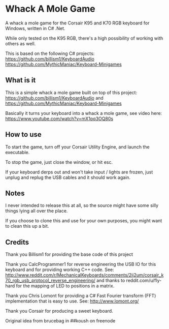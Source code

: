 Whack A Mole Game
=============

A whack a mole game for the Corsair K95 and K70 RGB keyboard for Windows, written in C# .Net.

While only tested on the K95 RGB, there's a high possibility of working with others as well.

This is based on the following C# projects:
https://github.com/billism1/KeyboardAudio
https://github.com/MythicManiac/Keyboard-Minigames

What is it
----------

This is a simple whack a mole game built on top of this project: https://github.com/billism1/KeyboardAudio and https://github.com/MythicManiac/Keyboard-Minigames

Basically it turns your keyboard into a whack a mole game, see video here: https://www.youtube.com/watch?v=mX1pq3OQ80s

How to use
----------

To start the game, turn off your Corsair Utility Engine, and launch the executable.

To stop the game, just close the window, or hit esc.

If your keyboard derps out and won't take input / lights are frozen, just unplug and replug the USB cables and it should work again.

Notes
-----
I never intended to release this at all, so the source might have some silly things lying all over the place.

If you choose to clone this and use for your own purposes, you might want to clean this up a bit.

Credits
-------
Thank you Billism1 for providing the base code of this project

Thank you CalcProgrammer1 for reverse engineering the USB IO for this keyboard and for providing working C++ code. See: http://www.reddit.com/r/MechanicalKeyboards/comments/2ij2um/corsair_k70_rgb_usb_protocol_reverse_engineering/ and thanks to reddit.com/u/fly-hard for the mapping of LED to positions in a matrix.

Thank you Chris Lomont for providing a C# Fast Fourier transform (FFT) implementation that is easy to use. See: http://www.lomont.org/

Thank you Corsair for producing a sweet keyboard.

Original idea from brucebag in ##koush on freenode
